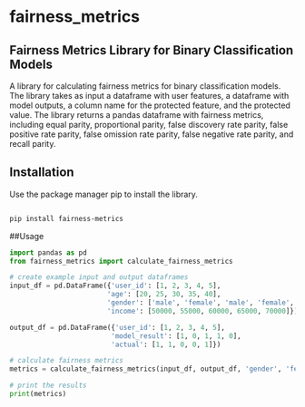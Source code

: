 # fairness_metrics

## Fairness Metrics Library for Binary Classification Models
A library for calculating fairness metrics for binary classification models. The library takes as input a dataframe with user features, a dataframe with model outputs, a column name for the protected feature, and the protected value. The library returns a pandas dataframe with fairness metrics, including equal parity, proportional parity, false discovery rate parity, false positive rate parity, false omission rate parity, false negative rate parity, and recall parity.

## Installation
Use the package manager pip to install the library.

```bash

pip install fairness-metrics

```
##Usage

```python
import pandas as pd
from fairness_metrics import calculate_fairness_metrics

# create example input and output dataframes
input_df = pd.DataFrame({'user_id': [1, 2, 3, 4, 5],
                        'age': [20, 25, 30, 35, 40],
                        'gender': ['male', 'female', 'male', 'female', 'male'],
                        'income': [50000, 55000, 60000, 65000, 70000]})

output_df = pd.DataFrame({'user_id': [1, 2, 3, 4, 5],
                         'model_result': [1, 0, 1, 1, 0],
                         'actual': [1, 1, 0, 0, 1]})

# calculate fairness metrics
metrics = calculate_fairness_metrics(input_df, output_df, 'gender', 'female')

# print the results
print(metrics)
```


